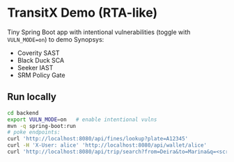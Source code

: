 # TransitX Demo (RTA-like)

Tiny Spring Boot app with intentional vulnerabilities (toggle with `VULN_MODE=on`) to demo Synopsys:
- Coverity SAST
- Black Duck SCA
- Seeker IAST
- SRM Policy Gate

## Run locally

```bash
cd backend
export VULN_MODE=on   # enable intentional vulns
mvn -q spring-boot:run
# poke endpoints:
curl 'http://localhost:8080/api/fines/lookup?plate=A12345'
curl -H 'X-User: alice' 'http://localhost:8080/api/wallet/alice'
curl 'http://localhost:8080/api/trip/search?from=Deira&to=Marina&q=<script>alert(1)</script>'
